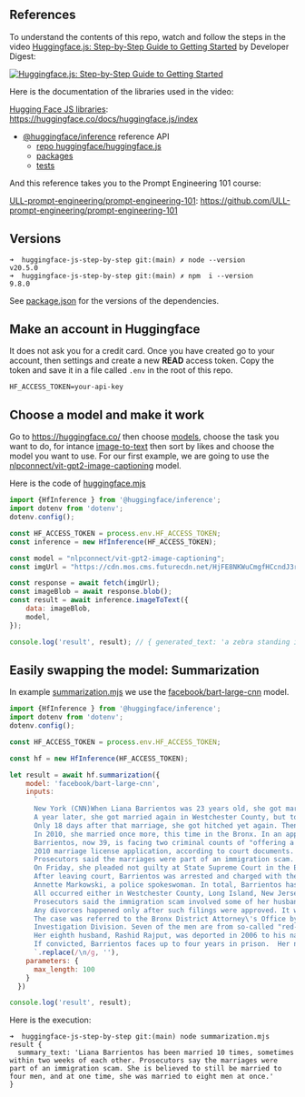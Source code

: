 ## References 

To understand the contents of this repo, watch and follow the steps in the video [Huggingface.js: Step-by-Step Guide to Getting Started](https://youtu.be/z41vJlPMqnE) by Developer Digest:

[![Huggingface.js: Step-by-Step Guide to Getting Started](https://img.youtube.com/vi/z41vJlPMqnE/maxresdefault.jpg)](https://youtu.be/z41vJlPMqnE)


Here is the documentation of the libraries used in the video:

[Hugging Face JS libraries](https://huggingface.co/docs/huggingface.js/index): https://huggingface.co/docs/huggingface.js/index

* [@huggingface/inference](https://huggingface.co/docs/huggingface.js/inference/modules) reference API
  * [repo huggingface/huggingface.js](https://github.com/huggingface/huggingface.js/tree/main)
  * [packages](https://github.com/huggingface/huggingface.js/tree/main/packages)
  * [tests](https://github.com/huggingface/huggingface.js/tree/main/packages/inference/test)
  
And this reference takes you to the Prompt Engineering 101 course:

[ULL-prompt-engineering/prompt-engineering-101](https://github.com/ULL-prompt-engineering/prompt-engineering-101): https://github.com/ULL-prompt-engineering/prompt-engineering-101
  
## Versions

```
➜  huggingface-js-step-by-step git:(main) ✗ node --version
v20.5.0
➜  huggingface-js-step-by-step git:(main) ✗ npm  i --version
9.8.0
```

See [package.json](/package.json#L13-L17) for the versions of the dependencies.

## Make an account in Huggingface

It does not ask you for a credit card. Once you have created go to your account, then settings and create a new **READ** access token. Copy the token and save it in a file called `.env` in the root of this repo.
    
```
HF_ACCESS_TOKEN=your-api-key
```


## Choose a model and make it work

Go to https://huggingface.co/ then choose  [models](https://huggingface.co/models), choose the task you want to do, for intance [image-to-text](https://huggingface.co/models?pipeline_tag=image-to-text) then sort by likes and choose the model you want to use.
For our first example, we are going to use the [nlpconnect/vit-gpt2-image-captioning](https://huggingface.co/nlpconnect/vit-gpt2-image-captioning) model.

Here is the code of [huggingface.mjs](/huggingface.mjs)

```js
import {HfInference } from '@huggingface/inference';
import dotenv from 'dotenv';
dotenv.config();

const HF_ACCESS_TOKEN = process.env.HF_ACCESS_TOKEN;
const inference = new HfInference(HF_ACCESS_TOKEN);

const model = "nlpconnect/vit-gpt2-image-captioning";
const imgUrl = "https://cdn.mos.cms.futurecdn.net/HjFE8NKWuCmgfHCcndJ3rK.jpg";

const response = await fetch(imgUrl);
const imageBlob = await response.blob();
const result = await inference.imageToText({
    data: imageBlob,
    model,
});

console.log('result', result); // { generated_text: 'a zebra standing in a field of tall grass ' }
```

## Easily swapping the model: Summarization

In example [summarization.mjs](/summarization.mjs) we use the [facebook/bart-large-cnn](https://huggingface.co/facebook/bart-large-cnn) model.

``` js
import {HfInference } from '@huggingface/inference';
import dotenv from 'dotenv';
dotenv.config();

const HF_ACCESS_TOKEN = process.env.HF_ACCESS_TOKEN;

const hf = new HfInference(HF_ACCESS_TOKEN);

let result = await hf.summarization({
    model: 'facebook/bart-large-cnn',
    inputs:
      `
      New York (CNN)When Liana Barrientos was 23 years old, she got married in Westchester County, New York.
      A year later, she got married again in Westchester County, but to a different man and without divorcing her first husband.
      Only 18 days after that marriage, she got hitched yet again. Then, Barrientos declared "I do" five more times, sometimes only within two weeks of each other.
      In 2010, she married once more, this time in the Bronx. In an application for a marriage license, she stated it was her "first and only" marriage.
      Barrientos, now 39, is facing two criminal counts of "offering a false instrument for filing in the first degree," referring to her false statements on the
      2010 marriage license application, according to court documents.
      Prosecutors said the marriages were part of an immigration scam.
      On Friday, she pleaded not guilty at State Supreme Court in the Bronx, according to her attorney, Christopher Wright, who declined to comment further.
      After leaving court, Barrientos was arrested and charged with theft of service and criminal trespass for allegedly sneaking into the New York subway through an emergency exit, said Detective
      Annette Markowski, a police spokeswoman. In total, Barrientos has been married 10 times, with nine of her marriages occurring between 1999 and 2002.
      All occurred either in Westchester County, Long Island, New Jersey or the Bronx. She is believed to still be married to four men, and at one time, she was married to eight men at once, prosecutors say.
      Prosecutors said the immigration scam involved some of her husbands, who filed for permanent residence status shortly after the marriages.
      Any divorces happened only after such filings were approved. It was unclear whether any of the men will be prosecuted.
      The case was referred to the Bronx District Attorney\'s Office by Immigration and Customs Enforcement and the Department of Homeland Security\'s
      Investigation Division. Seven of the men are from so-called "red-flagged" countries, including Egypt, Turkey, Georgia, Pakistan and Mali.
      Her eighth husband, Rashid Rajput, was deported in 2006 to his native Pakistan after an investigation by the Joint Terrorism Task Force.
      If convicted, Barrientos faces up to four years in prison.  Her next court appearance is scheduled for May 18.      
      `.replace(/\n/g, ''),
    parameters: {
      max_length: 100
    }
  })

console.log('result', result);
```

Here is the execution:

```
➜  huggingface-js-step-by-step git:(main) node summarization.mjs
result {
  summary_text: 'Liana Barrientos has been married 10 times, sometimes within two weeks of each other. Prosecutors say the marriages were part of an immigration scam. She is believed to still be married to four men, and at one time, she was married to eight men at once.'
}
```